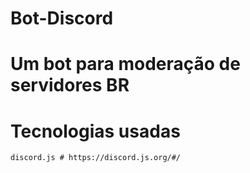 # Bot-Discord 
# Um bot para moderação de servidores BR
# Tecnologias usadas
    discord.js # https://discord.js.org/#/
